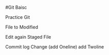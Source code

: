 #Git Baisc

Practice Git

File to Modified

Edit again Staged File

Commit log Change (add Oneline)
add Twoline
